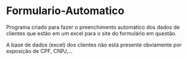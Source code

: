 # Formulario-Automatico

Programa criado para fazer o preenchimento automático dos dados de clientes que estão em um excel para o site do formulário em questão.

A base de dados (excel) dos clientes não está presente obviamente por exposição de CPF, CNPJ,...
